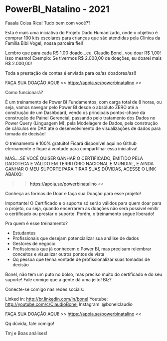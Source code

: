 # PowerBI_Natalino - 2021

Faaala Coisa Rica! Tudo bem com você??

Esta é mais uma iniciativa do Projeto Dado Humanizado, onde o objetivo é comprar 100 kits escolares para crianças que são atendidas pela Clínica da Família Bibi Vogel, nossa parceira fiel!

Lembro que para cada R$ 1,00 doado...eu, Claudio Bonel, vou doar R$ 1,00! Isso mesmo! Exemplo: Se tivermos R$ 2.000,00 de doações, eu doarei mais R$ 2.000,00!

Toda a prestação de contas é enviada para os/as doadores/as!!

FAÇA SUA DOAÇÃO AQUI! >> https://apoia.se/powerbinatalino << 

Como funcionará?

É um treinamento de Power BI Fundamentos, com carga total de 8 horas, ou seja, vamos navegar pelo Power BI desde o absoluto ZERO até a construção de um Dashboard, vendo os principais pontos-chave da construção de Painel Gerencial, passando pelo tratamento dos Dados no Power Query (Linguagem M), pela Modelagem de Dados, pela construção de cálculos em DAX até o desenvolvimento de visualizações de dados para tomada de decisão!

O treinamento é 100% gratuito! Ficará disponível aqui no Github eternamente e fique à vontade para compartilhar essa iniciativa!

MAS....SE VOCÊ QUISER GANHAR O CERTIFICADO, EMITIDO PELA DADOTECA E VÁLIDO EM TERRITÓRIO NACIONAL E MUNDIAL, E AINDA GANHAR O MEU SUPORTE PARA TIRAR SUAS DÚVIDAS, ACESSE O LINK ABAIXO:

>> https://apoia.se/powerbinatalino << 

Conheça as formas de Doar e faça sua Doação para esse projeto!

Importante! O Certificado e o suporte só serão válidos para quem doar para o projeto, ou seja, quando encerrarem as doações não será possível emitir o certificado ou prestar o suporte. Porém, o treinamento segue liberado!

Pra quem é esse treinamento?
- Estudantes
- Profissionais que desejam potencializar sua análise de dados
- Gestores de negócio
- Profissionais que já conhecem o Power BI, mas precisam relembrar conceitos e visualizar outros pontos de vista
- Qq pessoa que tenha vontade de profissionalizar suas tomadas de decisão

Bonel, não tem um puto no bolso, mas preciso muito do certificado e do seu suporte! Fale comigo que a gente dá uma jeito! Blz?

Conecte-se comigo nas redes sociais:

Linked in: http://br.linkedin.com/in/bonel
Youtube: http://youtube.com/c/ClaudioBonel
Instagram: @bonelclaudio

FAÇA SUA DOAÇÃO AQUI! >> https://apoia.se/powerbinatalino << 

Qq dúvida, fale comigo!

Tmj e Boas análises!

